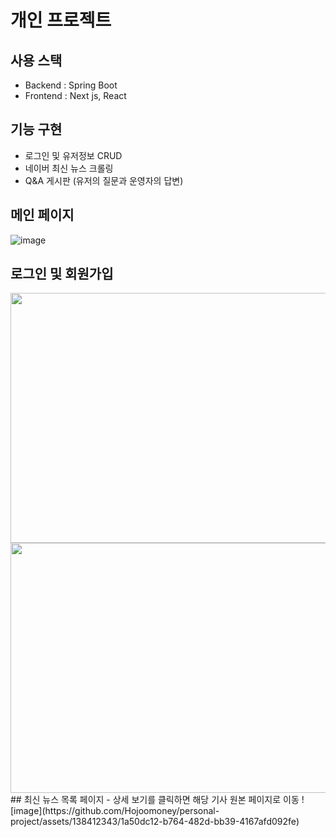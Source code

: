 # 개인 프로젝트
## 사용 스택
- Backend : Spring Boot
- Frontend : Next js, React
## 기능 구현
- 로그인 및 유저정보 CRUD
- 네이버 최신 뉴스 크롤링
- Q&A 게시판 (유저의 질문과 운영자의 답변)
## 메인 페이지
![image](https://github.com/Hojoomoney/personal-project/assets/138412343/f13f6083-b641-4c73-9242-778a13ddfb73)
## 로그인 및 회원가입
<img src="https://github.com/Hojoomoney/personal-project/assets/138412343/7f5631e3-0872-407e-ae1f-cd11e19ad330" width="600" height="400"/>
<img src="https://github.com/Hojoomoney/personal-project/assets/138412343/b5ca46cd-45c9-4d9d-b420-e960922e8ba4" width="600" height="400"/>
## 최신 뉴스 목록 페이지
- 상세 보기를 클릭하면 해당 기사 원본 페이지로 이동
![image](https://github.com/Hojoomoney/personal-project/assets/138412343/1a50dc12-b764-482d-bb39-4167afd092fe)

